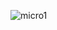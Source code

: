 ![micro1](https://github.com/Team207-S2024/team207-s2024/assets/156377035/99edd175-e934-4fa9-8c66-e607695b92b6)
